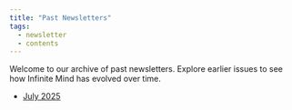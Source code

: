 ```yaml
---
title: "Past Newsletters"
tags:
  - newsletter
  - contents
---
```


Welcome to our archive of past newsletters. Explore earlier issues to see how Infinite Mind has evolved over time.

* [July 2025](/past_newsletters/newsletter-1)
